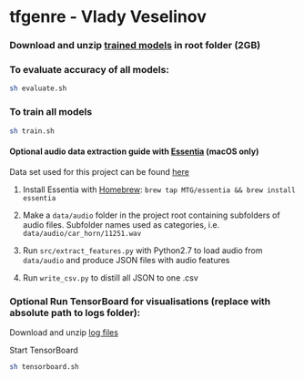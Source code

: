 # tfgenre - Vlady Veselinov
### Download and unzip [trained models](https://drive.google.com/file/d/1vKefYwCyanKxHKeef-yzxh0YMpuil4ju/view?usp=sharing) in root folder (2GB)

### To evaluate accuracy of all models:
```sh
sh evaluate.sh
```

### To train all models
```sh
sh train.sh
```



#### Optional audio data extraction guide with [Essentia](http://essentia.upf.edu/documentation/) (macOS only)
Data set used for this project can be found [here](http://mtg.upf.edu/ismir2004/contest/tempoContest/node5.html)

1. Install Essentia with [Homebrew](https://brew.sh/): `brew tap MTG/essentia && brew install essentia`
2. Make a `data/audio` folder in the project root containing subfolders of audio files.
Subfolder names used as categories, i.e. `data/audio/car_horn/11251.wav`

3. Run `src/extract_features.py` with Python2.7 to load audio from `data/audio` and produce JSON files with audio features
4. Run `write_csv.py` to distill all JSON to one .csv

### Optional Run TensorBoard for visualisations (replace with absolute path to logs folder):
Download and unzip [log files](https://drive.google.com/file/d/1LFD13gY05hR_EO_K7w0t0KQPLIr1ACJ7/view?usp=sharing)

Start TensorBoard 
```sh
sh tensorboard.sh
```